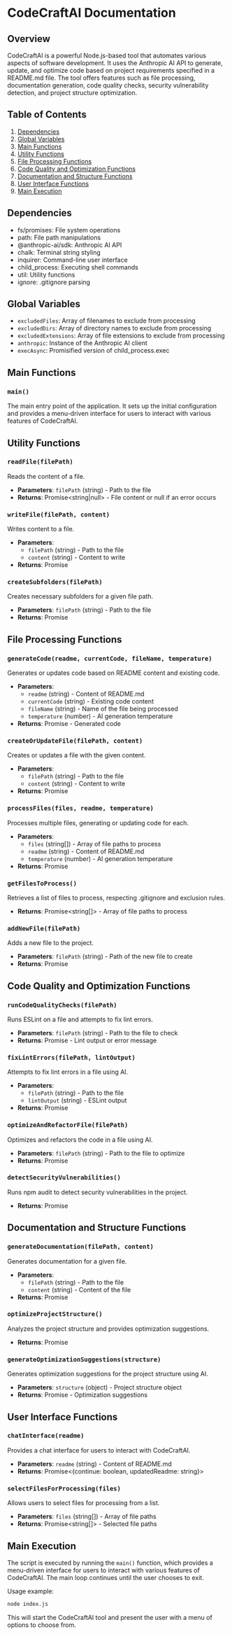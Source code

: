 # CodeCraftAI Documentation

## Overview

CodeCraftAI is a powerful Node.js-based tool that automates various aspects of software development. It uses the Anthropic AI API to generate, update, and optimize code based on project requirements specified in a README.md file. The tool offers features such as file processing, documentation generation, code quality checks, security vulnerability detection, and project structure optimization.

## Table of Contents

1. [Dependencies](#dependencies)
2. [Global Variables](#global-variables)
3. [Main Functions](#main-functions)
4. [Utility Functions](#utility-functions)
5. [File Processing Functions](#file-processing-functions)
6. [Code Quality and Optimization Functions](#code-quality-and-optimization-functions)
7. [Documentation and Structure Functions](#documentation-and-structure-functions)
8. [User Interface Functions](#user-interface-functions)
9. [Main Execution](#main-execution)

## Dependencies

- fs/promises: File system operations
- path: File path manipulations
- @anthropic-ai/sdk: Anthropic AI API
- chalk: Terminal string styling
- inquirer: Command-line user interface
- child_process: Executing shell commands
- util: Utility functions
- ignore: .gitignore parsing

## Global Variables

- `excludedFiles`: Array of filenames to exclude from processing
- `excludedDirs`: Array of directory names to exclude from processing
- `excludedExtensions`: Array of file extensions to exclude from processing
- `anthropic`: Instance of the Anthropic AI client
- `execAsync`: Promisified version of child_process.exec

## Main Functions

### `main()`

The main entry point of the application. It sets up the initial configuration and provides a menu-driven interface for users to interact with various features of CodeCraftAI.

## Utility Functions

### `readFile(filePath)`

Reads the content of a file.

- **Parameters**: `filePath` (string) - Path to the file
- **Returns**: Promise<string|null> - File content or null if an error occurs

### `writeFile(filePath, content)`

Writes content to a file.

- **Parameters**:
  - `filePath` (string) - Path to the file
  - `content` (string) - Content to write
- **Returns**: Promise<void>

### `createSubfolders(filePath)`

Creates necessary subfolders for a given file path.

- **Parameters**: `filePath` (string) - Path to the file
- **Returns**: Promise<void>

## File Processing Functions

### `generateCode(readme, currentCode, fileName, temperature)`

Generates or updates code based on README content and existing code.

- **Parameters**:
  - `readme` (string) - Content of README.md
  - `currentCode` (string) - Existing code content
  - `fileName` (string) - Name of the file being processed
  - `temperature` (number) - AI generation temperature
- **Returns**: Promise<string> - Generated code

### `createOrUpdateFile(filePath, content)`

Creates or updates a file with the given content.

- **Parameters**:
  - `filePath` (string) - Path to the file
  - `content` (string) - Content to write
- **Returns**: Promise<void>

### `processFiles(files, readme, temperature)`

Processes multiple files, generating or updating code for each.

- **Parameters**:
  - `files` (string[]) - Array of file paths to process
  - `readme` (string) - Content of README.md
  - `temperature` (number) - AI generation temperature
- **Returns**: Promise<void>

### `getFilesToProcess()`

Retrieves a list of files to process, respecting .gitignore and exclusion rules.

- **Returns**: Promise<string[]> - Array of file paths to process

### `addNewFile(filePath)`

Adds a new file to the project.

- **Parameters**: `filePath` (string) - Path of the new file to create
- **Returns**: Promise<void>

## Code Quality and Optimization Functions

### `runCodeQualityChecks(filePath)`

Runs ESLint on a file and attempts to fix lint errors.

- **Parameters**: `filePath` (string) - Path to the file to check
- **Returns**: Promise<string> - Lint output or error message

### `fixLintErrors(filePath, lintOutput)`

Attempts to fix lint errors in a file using AI.

- **Parameters**:
  - `filePath` (string) - Path to the file
  - `lintOutput` (string) - ESLint output
- **Returns**: Promise<void>

### `optimizeAndRefactorFile(filePath)`

Optimizes and refactors the code in a file using AI.

- **Parameters**: `filePath` (string) - Path to the file to optimize
- **Returns**: Promise<void>

### `detectSecurityVulnerabilities()`

Runs npm audit to detect security vulnerabilities in the project.

- **Returns**: Promise<void>

## Documentation and Structure Functions

### `generateDocumentation(filePath, content)`

Generates documentation for a given file.

- **Parameters**:
  - `filePath` (string) - Path to the file
  - `content` (string) - Content of the file
- **Returns**: Promise<void>

### `optimizeProjectStructure()`

Analyzes the project structure and provides optimization suggestions.

- **Returns**: Promise<void>

### `generateOptimizationSuggestions(structure)`

Generates optimization suggestions for the project structure using AI.

- **Parameters**: `structure` (object) - Project structure object
- **Returns**: Promise<string> - Optimization suggestions

## User Interface Functions

### `chatInterface(readme)`

Provides a chat interface for users to interact with CodeCraftAI.

- **Parameters**: `readme` (string) - Content of README.md
- **Returns**: Promise<{continue: boolean, updatedReadme: string}>

### `selectFilesForProcessing(files)`

Allows users to select files for processing from a list.

- **Parameters**: `files` (string[]) - Array of file paths
- **Returns**: Promise<string[]> - Selected file paths

## Main Execution

The script is executed by running the `main()` function, which provides a menu-driven interface for users to interact with various features of CodeCraftAI. The main loop continues until the user chooses to exit.

Usage example:

```bash
node index.js
```

This will start the CodeCraftAI tool and present the user with a menu of options to choose from.